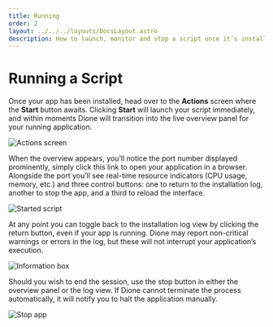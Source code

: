 ```yaml
---
title: Running
order: 2
layout: ../../../layouts/DocsLayout.astro
description: How to launch, monitor and stop a script once it’s installed via Dione
---
```


# Running a Script

Once your app has been installed, head over to the **Actions** screen where the **Start** button awaits. Clicking **Start** will launch your script immediately, and within moments Dione will transition into the live overview panel for your running application.

![Actions screen](/images/actions-screen.png)

When the overview appears, you’ll notice the port number displayed prominently, simply click this link to open your application in a browser. Alongside the port you’ll see real-time resource indicators (CPU usage, memory, etc.) and three control buttons: one to return to the installation log, another to stop the app, and a third to reload the interface.

![Started script](/images/started-script.png)

At any point you can toggle back to the installation log view by clicking the return button, even if your app is running. Dione may report non-critical warnings or errors in the log, but these will not interrupt your application’s execution.

![Information box](/images/info-screen-on-app.png)

Should you wish to end the session, use the stop button in either the overview panel or the log view. If Dione cannot terminate the process automatically, it will notify you to halt the application manually.

![Stop app](/images/stop-app.png)
